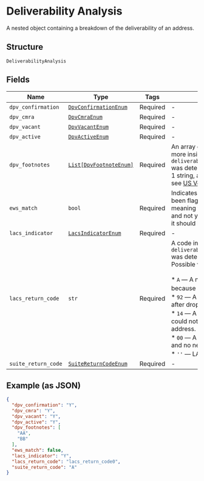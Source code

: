
# Deliverability Analysis

A nested object containing a breakdown of the deliverability of an address.

## Structure

`DeliverabilityAnalysis`

## Fields

| Name | Type | Tags | Description |
|  --- | --- | --- | --- |
| `dpv_confirmation` | [`DpvConfirmationEnum`](../../doc/models/dpv-confirmation-enum.md) | Required | - |
| `dpv_cmra` | [`DpvCmraEnum`](../../doc/models/dpv-cmra-enum.md) | Required | - |
| `dpv_vacant` | [`DpvVacantEnum`](../../doc/models/dpv-vacant-enum.md) | Required | - |
| `dpv_active` | [`DpvActiveEnum`](../../doc/models/dpv-active-enum.md) | Required | - |
| `dpv_footnotes` | [`List[DpvFootnoteEnum]`](../../doc/models/dpv-footnote-enum.md) | Required | An array of 2-character strings that gives more insight into how `deliverability_analysis[dpv_confirmation]` was determined. Will always include at least 1 string, and can include up to 3. For details, see [US Verification Details](#tag/US-Verification-Types). |
| `ews_match` | `bool` | Required | Indicates whether or not an address has been flagged in the <a href="https://docs.informatica.com/data-engineering/data-engineering-quality/10-4-0/address-validator-port-reference/postal-carrier-certification-data-ports/early-warning-system-return-code.html" target="_blank">Early Warning System</a>, meaning the address is under development and not yet ready to receive mail. However, it should become available in a few months. |
| `lacs_indicator` | [`LacsIndicatorEnum`](../../doc/models/lacs-indicator-enum.md) | Required | - |
| `lacs_return_code` | `str` | Required | A code indicating how `deliverability_analysis[lacs_indicator]` was determined.<br>Possible values are:<br><br>* `A` — A new address was produced because a match was found in LACS<sup>Link</sup>.<br>* `92` — A LACS<sup>Link</sup> record was matched after dropping secondary information.<br>* `14` — A match was found in LACS<sup>Link</sup>, but could not be converted to a deliverable address.<br>* `00` — A match was not found in LACS<sup>Link</sup>, and no new address was produced.<br>* `''` — LACS<sup>Link</sup> was not attempted. |
| `suite_return_code` | [`SuiteReturnCodeEnum`](../../doc/models/suite-return-code-enum.md) | Required | - |

## Example (as JSON)

```json
{
  "dpv_confirmation": "Y",
  "dpv_cmra": "Y",
  "dpv_vacant": "Y",
  "dpv_active": "Y",
  "dpv_footnotes": [
    "AA",
    "BB"
  ],
  "ews_match": false,
  "lacs_indicator": "Y",
  "lacs_return_code": "lacs_return_code0",
  "suite_return_code": "A"
}
```

